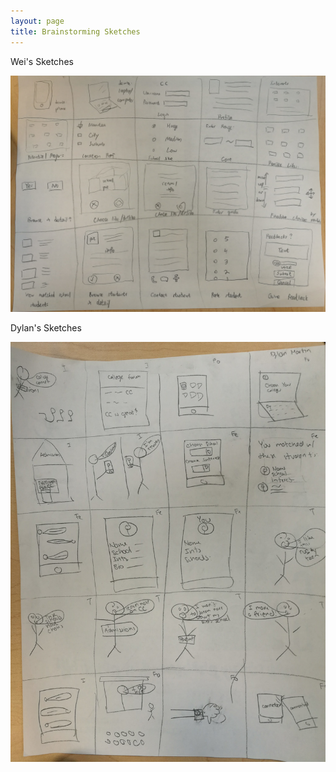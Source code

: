 ```yaml
---
layout: page
title: Brainstorming Sketches
---
```

Wei's Sketches

![Wei's Sketches](/img/brain2.png)





Dylan's Sketches

![Dylan's Sketches](/img/brain1.png)
